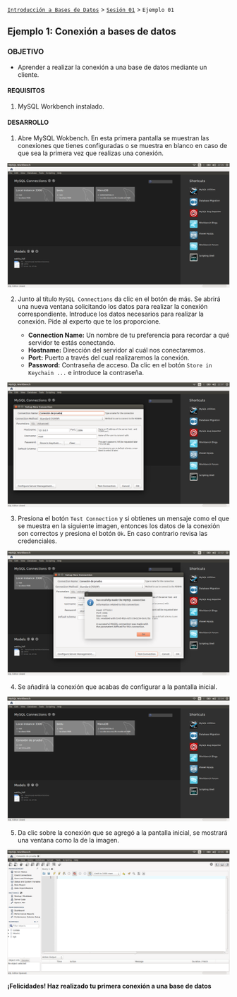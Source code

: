 
[`Introducción a Bases de Datos`](../../Readme.md) > [`Sesión 01`](../Readme.md) > `Ejemplo 01`

## Ejemplo 1: Conexión a bases de datos

### OBJETIVO

- Aprender a realizar la conexión a una base de datos mediante un cliente.

#### REQUISITOS

1. MySQL Workbench instalado.

#### DESARROLLO

1. Abre MySQL Wokbench. En esta primera pantalla se muestran las conexiones que tienes configuradas o se muestra en blanco en caso de que sea la primera vez que realizas una conexión.

![imagen](imagenes/s1-w1.png)

2. Junto al título `MySQL Connections` da clic en el botón de más. Se abrirá una nueva ventana solicitando los datos para realizar la conexión correspondiente. Introduce los datos necesarios para realizar la conexión. Pide al experto que te los proporcione.

   - **Connection Name:** Un nombre de tu preferencia para recordar a qué servidor te estás conectando.
   - **Hostname:** Dirección del servidor al cuál nos conectaremos.
   - **Port:** Puerto a través del cual realizaremos la conexión.
   - **Password:** Contraseña de acceso. Da clic en el botón `Store in Keychain ...` e introduce la contraseña.
   
![imagen](imagenes/s1-w2.png)

3. Presiona el botón `Test Connection` y si obtienes un mensaje como el que se muestra en la siguiente imagen, entonces los datos de la conexión son correctos y presiona el botón `Ok`. En caso contrario revisa las credenciales.

![imagen](imagenes/s1-w3.png)

4. Se añadirá la conexión que acabas de configurar a la pantalla inicial.

![imagen](imagenes/s1-w4.png)

5. Da clic sobre la conexión que se agregó a la pantalla inicial, se mostrará una ventana como la de la imagen.

![imagen](imagenes/s1-w5.png)

**¡Felicidades! Haz realizado tu primera conexión a una base de datos**
